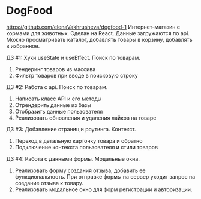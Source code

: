 # DogFood
https://github.com/elenaVakhrusheva/dogfood-1 
Интернет-магазин с кормами для животных. Сделан на React. Данные загружаются по api. Можно просматривать каталог, добавлять товары в корзину, добавлять в избранное.

ДЗ #1: Хуки useState и useEffect. Поиск по товарам.
1. Рендеринг товаров из массива
2. Фильтр товаров при вводе в поисковую строку

ДЗ #2: Работа с api. Поиск по товарам.
1. Написать класс API и его методы
2. Отрендерить данные из базы 
3. Отобразить данные пользователя
4. Реализовать обновления и удаления лайков на товаре

ДЗ #3: Добавление страниц и роутинга. Контекст.
1. Переход в детальную карточку товара и обратно
2. Подключение контекста пользователя и стили товаров

ДЗ #4: Работа с данными формы. Модальные окна.
1. Реализовать форму создания отзыва, добавить ее функциональность. При отправке формы на сервер уходит запрос на создание отзыва к товару.
2. Реализовать модальное окно для форм регистрации и авторизации.


